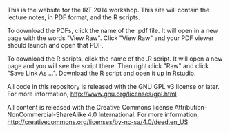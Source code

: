 This is the website for the IRT 2014 workshop. This site will contain the lecture notes, in PDF format, and the R scripts.

To download the PDFs, click the name of the .pdf file. It will open in a new page with the words "View Raw". Click "View Raw" and your PDF viewer should launch and open that PDF.

To download the R scripts, click the name of the .R script. It will open a new page and you will see the script there. Then right click "Raw" and click "Save Link As ...". Download the R script and open it up in Rstudio.

All code in this repository is released with the GNU GPL v3 license or later. For more information, http://www.gnu.org/licenses/gpl.html

All content is released with the Creative Commons license 
Attribution-NonCommercial-ShareAlike 4.0 International. For more information, http://creativecommons.org/licenses/by-nc-sa/4.0/deed.en_US
